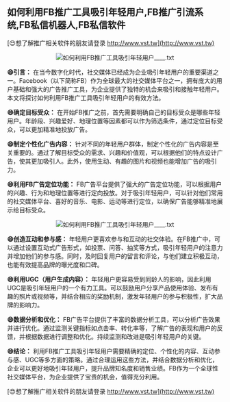 ## **如何利用FB推广工具吸引年轻用户,FB推广引流系统,FB私信机器人,FB私信软件**

[😍想了解推广相关软件的朋友请登录 http://www.vst.tw](http://www.vst.tw)

 <center><img src="https://vst.tw/MP4/tuiguang/png/4.png" alt="如何利用FB推广工具吸引年轻用户____.txt"></center>

**😄引言：**
在当今数字化时代，社交媒体已经成为企业吸引年轻用户的重要渠道之一。Facebook（以下简称FB）作为全球最大的社交媒体平台之一，拥有庞大的用户基础和强大的广告推广工具，为企业提供了独特的机会来吸引和接触年轻用户。本文将探讨如何利用FB推广工具吸引年轻用户的有效方法。

**😄确定目标受众：**
在开始FB推广之前，首先需要明确自己的目标受众是哪些年轻用户。年龄段、兴趣爱好、地理位置等因素都可以作为筛选条件，通过定位目标受众，可以更加精准地投放广告。

**😄制定个性化广告内容：**
针对不同的年轻用户群体，制定个性化的广告内容是至关重要的。通过了解目标受众的需求、兴趣和价值观，可以根据他们的特点设计广告，使其更加吸引人。此外，使用生动、有趣的图片和视频也能增加广告的吸引力。

**😄利用FB广告定位功能：**
FB广告平台提供了强大的广告定位功能，可以根据用户的兴趣、行为和地理位置等进行定向投放。对于吸引年轻用户，可以针对他们常用的社交媒体平台、喜好的音乐、电影、运动等进行定位，以确保广告能够精准地展示给目标受众。

 <center><img src="https://vst.tw/MP4/tuiguang/png/6.png" alt="如何利用FB推广工具吸引年轻用户____.txt"></center>

**😄创造互动和参与感：**
年轻用户更喜欢参与和互动的社交体验。在FB推广中，可以通过设置互动式广告形式，如投票、问答、抽奖等方式，吸引年轻用户的注意力并增加他们的参与感。同时，及时回复用户的留言和评论，与他们建立积极互动，也能有效提高品牌的曝光度和口碑。

**😄利用UGC（用户生成内容）：**
年轻用户更容易受到同龄人的影响，因此利用UGC是吸引年轻用户的一个有力工具。可以鼓励用户分享产品使用体验、发布有趣的照片或视频等，并结合相应的奖励机制，激发年轻用户的参与积极性，扩大品牌的影响力。

**😄数据分析和优化：**
FB广告平台提供了丰富的数据分析工具，可以分析广告效果并进行优化。通过监测关键指标如点击率、转化率等，了解广告的表现和用户的反馈，并根据数据进行调整和优化。持续监测和改进是吸引年轻用户的关键。

**😄结论：**
利用FB推广工具吸引年轻用户需要精确的定位、个性化的内容、互动参与感、UGC等多方面的策略。通过合理运用这些方法，并结合数据分析和优化，企业可以更好地吸引年轻用户，提升品牌知名度和销售业绩。FB作为一个全球性社交媒体平台，为企业提供了宝贵的机会，值得充分利用。

[😍想了解推广相关软件的朋友请登录 http://www.vst.tw](http://www.vst.tw)



